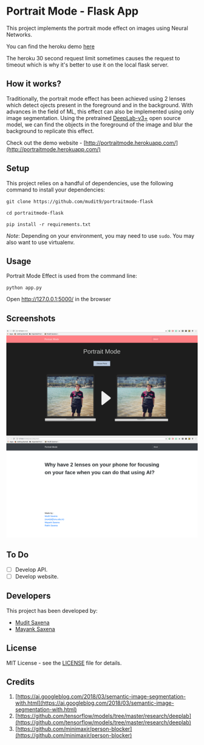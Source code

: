 # Portrait Mode - Flask App
This project implements the portrait mode effect on images using Neural Networks.

You can find the heroku demo [here](https://portraitmode.herokuapp.com/)

The heroku 30 second request limit sometimes causes the request to timeout which is why it's better to use it on the local flask server.

## How it works?
Traditionally, the portrait mode effect has been achieved using 2 lenses which detect ojects present in the foreground and in the background.
With advances in the field of ML, this effect can also be implemented using only image segmentation. Using the pretrained [DeepLab-v3+](https://github.com/tensorflow/models/tree/master/research/deeplab) open source model, we can find the objects in the foreground of the image and blur the background to replicate this effect.

Check out the demo website - [http://portraitmode.herokuapp.com/](http://portraitmode.herokuapp.com/)

## Setup
This project relies on a handful of dependencies, use the following command to install your dependencies:

```shell
git clone https://github.com/mudit9/portraitmode-flask
```
```shell
cd portraitmode-flask
```

```shell
pip install -r requirements.txt
```

_Note_: Depending on your environment, you may need to use `sudo`. You may also want to use virtualenv.

## Usage

Portrait Mode Effect is used from the command line:

```shell
python app.py
```

Open  http://127.0.0.1:5000/ in the browser

## Screenshots

<img src="samples/image1.png"/>
<img src="samples/image2.png"/>


## To Do
- [ ] Develop API.
- [ ] Develop website.

## Developers
This project has been developed by:
- [Mudit Saxena](https://github.com/mudit9)
- [Mayank Saxena](https://github.com/mayank26saxena)

## License
MIT License - see the [LICENSE](https://github.com/mayank26saxena/portrait-mode/blob/master/LICENSE) file for details.

## Credits
1) [https://ai.googleblog.com/2018/03/semantic-image-segmentation-with.html](https://ai.googleblog.com/2018/03/semantic-image-segmentation-with.html)
2) [https://github.com/tensorflow/models/tree/master/research/deeplab](https://github.com/tensorflow/models/tree/master/research/deeplab)
3) [https://github.com/minimaxir/person-blocker](https://github.com/minimaxir/person-blocker)
